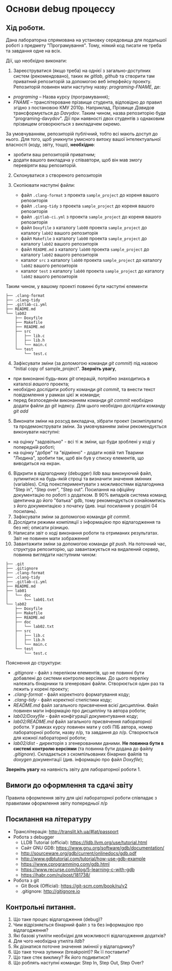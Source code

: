 # Основи debug процессу

## Хід роботи.

Дана лабораторна спрямована на установку середовища для подальшої роботі з предмету "Програмування". Тому, ніякий код писати не треба та завдання одне на всіх.

Дії, що необхідно виконати:

1.	Зареєструватися (якщо треба) на однієї з загально-доступних систем (рекомендовано), таких як *gitlab*, *github* та створити там приватний репозиторій за допомогою веб інтерфейсу проекту. Репозиторій повинен мати наступну назву: *programing-FNAME*, де: 

- *programing* – Назва курсу (програмування);
- *FNAME* – транслітероване прізвище студента, відповідно до правил згідно з постановою КМУ 2010р. Наприклад, Прізвище *Давидов* трансформується до *Davydov*. Таким чином, назва репозиторію буде "programing-davydov". Дії при наявності двох студентів з однаковим прізвищем оговорюються з викладачем окремо.

За умовчуванням, репозиторій публічний, тобто всі мають доступ до нього. Для того, щоб уникнути умисного витоку вашої інтелектуальної власності (коду, звіту, тощо), **необхідно**:

- зробити ваш репозиторій приватним;
- додати вашого викладача у співавтори, щоб він мав змогу перевіряти ваш репозиторій.


2.	Склонуватися з створеного репозиторія

3.	Скопіювати наступні файли:
	- файл `.clang-format` з проекта `sample_project` до кореня вашого репозиторія
	- файл `.clang-tidy` з проекта `sample_project` до кореня вашого репозиторія
	- файл `.gitlab-ci.yml` з проекта `sample_project` до кореня вашого репозиторія
	- файл `Doxyfile` з каталогу `lab00` проекта `sample_project` до каталогу `lab02` вашого репозиторія
	- файл `Makefile` з каталогу `lab00` проекта `sample_project` до каталогу `lab02` вашого репозиторія
	- файл `README.md` з каталогу `lab00` проекта `sample_project` до каталогу `lab02` вашого репозиторія
	- каталог `src` з каталогу `lab00` проекта `sample_project` до каталогу `lab02` вашого репозиторія
	- каталог `test` з каталогу `lab00` проекта `sample_project` до каталогу `lab02` вашого репозиторія

Таким чином, у вашому проекті повинні бути наступні елементи
```
├── .clang-format
├── .clang-tidy
├── .gitlab-ci.yml
├── README.md
└── lab02
    ├── Doxyfile
    ├── Makefile
    ├── README.md
    ├── src
    │   ├── lib.c
    │   ├── lib.h
    │   └── main.c
    └── test
        └── test.c
```

4.	Зафіксувати зміни (за допомогою команди *git commit*) під назвою "Initial copy of sample_project". **Зверніть увагу**, 
   - при виконанні будь-яких *git* операцій, потрібно знаходитись в каталозі *вашого* проекта;
   - необхідно дослідити роботу команди *git commit*, та внести текст повідомлення у рамках цієї ж команди;
   - перед безпоседенім виконанням команди *git commit* необхідно додати файли до *git* індексу. Для цього необхідно дослідити команду *git add*
5.	Виконати зміни на розсуд викладача, зібрати проект (зкомпілувати) та продемонструвати зміни. За умовчуванням зміни рекомендується виконувати наступні:
   - на оцінку "задовільно" - всі ті ж зміни, що буди зроблені у коді у попередній роботі;
   - на оцінку "добре" та "відмінно" - додати новій тип Тварини "Людина", зробити так, щоб він був у списку елементів, що виводиться на екран.
6.	Відкрити в відлагоднику (debugger) *lldb* ваш виконуючий файл, зупинитися на будь-якій строці та визначити значення змінних (variables). Слід поекспериментувати з можливостями відлагодника "Step in", "Step over", "Step out". Посилання на офіційну документацію по роботі з додатком. В 90% випадків система команд ідентична до його "батька" gdb, тому рекомендується ознайомитись з його документацією з початку (див. інші посилання у розділі 04 посилань).
7.	Зафіксувати зміни за допомогою команди *git commit*.
8.	Дослідити режими компіляції з інформацією про відлагодження та без неї; описати різницю.
9.	Написати звіт о ході виконання роботи та отриманих результатах. Звіт не повинен мати зображення!
10. Завантажити зміни за допомогою команди *git push*. На поточний час, структура репозиторію, що завантажується на видалений сервер, повинна виглядати наступним чином:
```
├── .git
├── .gitignore
├── .clang-format
├── .clang-tidy
├── .gitlab-ci.yml
├── README.md
├── lab01
│   └── doc
│       └── lab01.txt
└── lab02
    ├── Doxyfile
    ├── Makefile
    ├── README.md
    ├── doc
    │   └── lab02.txt
    ├── src
    │   ├── lib.c
    │   ├── lib.h
    │   └── main.c
    └── test
        └── test.c
```

Пояснення до структури:

- *.gitignore* - файл з переліком елементів, що не повинні бути добавлені до системи контролю версіями. До цього переліку належать бінарники та згенеровані файли. Створюється один раз та лежить у корені проекту;
- *.clang-format* - файл коректного форматування коду;
- *.clang-tidy* - файл коректної стилістики коду;
- *README.md* файл загального присвячення всієї дисципліни. Файл повинен мати інформацію про дисципліну та автора роботи; 
- *lab02/Doxyfile* - файл конфігурації документування коду;
- *lab02/README.md* файл загального присвячення лабораторної роботи. У рамках курсу повинен мати у собі ПІБ автора, номер лабораторної роботи, назву л/р, та завдання до л/р. Створюється для кожної лабораторної роботи;
- *lab02/dist* - директорія з згенерованими даними. **Не повинна бути в системі контролю версіями** (та повинна бути додана до файлу *.gitignore*). Складається з скомпільованих бінарних файлів та *doxygen* документації (див. інформацію про файл *Doxyfile*);

**Зверніть увагу** на наявність звіту для лабораторної роботи 1.


## Вимоги до оформлення та сдачі звіту

Правила оформлення звіту для цієї лабораторної роботи співпадає з правилами оформлення звіту попередньої л/р

## Посилання на літературу

- Транслітерація: http://translit.kh.ua/#lat/passport
- Робота з debugger
	- LLDB Tutorial (official): https://lldb.llvm.org/use/tutorial.html
	- Сайт GNU GDB: https://www.gnu.org/software/gdb/documentation/ 
	- http://sourceware.org/gdb/current/onlinedocs/gdb.pdf
	- http://www.gdbtutorial.com/tutorial/how-use-gdb-example
	- https://www.cprogramming.com/gdb.html
	- https://www.recurse.com/blog/5-learning-c-with-gdb
	- https://habr.com/ru/post/181738/
- Робота з git
	- Git Book (Official): https://git-scm.com/book/ru/v2
	- .gitignore: http://gitignore.io


## Контрольні питання.

1. Що таке процес відлагодження (debug)?
2. Чим відрізняється бінарний файл з та без інформацією про відлагодження?
3. Які базові утиліти необхідні для можливості відлагодження додатків?
4. Для чого необхідна утиліта *lldb*?
5. Як дізнатися поточне значення змінної у відлагоднику?
6. Що таке точка зупинки (breakpoint)? Як її поставити?
7. Що таке стек виклику? Як його подивитися? 
8. Що роблять наступні команди: Step In, Step Out, Step Over?
